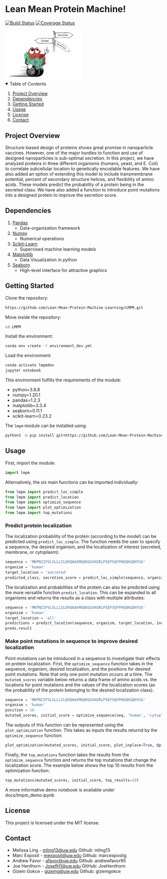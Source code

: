 # Lean Mean Protein Machine!

[![Build Status](https://travis-ci.com/Lean-Mean-Protein-Machine-Learning/LMPM.svg?branch=main)](https://travis-ci.com/Lean-Mean-Protein-Machine-Learning/LMPM)
[![Coverage Status](https://coveralls.io/repos/github/Lean-Mean-Protein-Machine-Learning/LMPM/badge.svg?branch=main)](https://coveralls.io/github/Lean-Mean-Protein-Machine-Learning/LMPM?branch=main)

<img src='img/LMPM_logo.png' width=250px>

<!-- TABLE OF CONTENTS -->
<details open="open">
  <summary>Table of Contents</summary>
  <ol>
    <li><a href="#project-overview">Project Overview</a></li>
    <li><a href="#dependencies">Dependencies</a></li>
    <li><a href="#getting-started">Getting Started</a></li>
    <li><a href="#usage">Usage</a></li>
    <li><a href="#license">License</a></li>
    <li><a href="#contact">Contact</a></li>
  </ol>
</details>



<!-- ABOUT THE PROJECT -->
## Project Overview

Structure-based design of proteins shows great promise in nanoparticle vaccines. However, one of the major hurdles to function and use of designed nanoparticles is sub-optimal secretion. In this project, we have analyzed proteins in three different organisms (humans, yeast, and E. Coli) to correlate subcellular location to genetically encodable features. We have also added an option of extending this model to include transmembrane potential, percent of secondary structure helices, and flexibility of amino acids. These models predict the probability of a protein being in the secreted class. We have also added a function to introduce point mutations into a designed protein to improve the secretion score.

## Dependencies
1. [Pandas](https://anaconda.org/anaconda/pandas)
	- Data-organization framework
2. [Numpy](https://anaconda.org/anaconda/numpy)
	- Numerical operations
3. [Scikit-Learn](https://anaconda.org/anaconda/scikit-learn)
    - Supervised machine learning models
4. [Matplotlib](https://anaconda.org/anaconda/matplotlib)
	- Data Visualization in python 
5. [Seaborn](https://anaconda.org/anaconda/seaborn)
	- High-level interface for attractive graphics


<!-- GETTING STARTED -->
## Getting Started



Clone the repository:

  ```sh
  https://github.com/Lean-Mean-Protein-Machine-Learning/LMPM.git
  ```
Move inside the repository:

  ```sh
  cd LMPM
  ```
Install the environment:

  ```sh
  conda env create -f environment_dev.yml
  ```
Load the environment:

  ```sh
  conda activate lmpmdev
  jupyter notebook
  ```
This environment fulfills the requirements of the module:
- python=3.8.8
- numpy=1.20.1
- pandas=1.2.3
- matplotlib=3.3.4
- seaborn=0.11.1
- scikit-learn=0.23.2

The `lmpm` module can be installed using:
```sh
python3 -m pip install git+https://github.com/Lean-Mean-Protein-Machine-Learning/LMPM
```


<!-- USAGE EXAMPLES -->
## Usage

First, import the module:
  ```python
  import lmpm
  ```

Alternatively, the six main functions can be imported individually:
```python
from lmpm import predict_loc_simple
from lmpm import predict_location
from lmpm import optimize_sequence
from lmpm import plot_optimization
from lmpm import top_mutations
```

### Predict protein localization
The localization probability of the protein (according to the model) can be predicted using `predict_loc_simple`. The function needs the user to specify a sequence, the desired organism, and the localization of interest (secreted, membrane, or cytoplasm):
  ```python
  sequence = 'MKPNIIFVLSLLLILEKQAAVMGQKGGSKGRLPSEFSQFPHGQKGQHYSG'
  organism = 'human'
  target_location = 'secreted'
  predicted_class, secretion_score = predict_loc_simple(sequence, organism, target_location, include_dg=False)
  ```
The localization and probabilities of the protein can also be predicted using the more versatile function `predict_location`. This can be expanded to all organisms and returns the results as a class with multiple attributes:
  ```python
  sequence = 'MKPNIIFVLSLLLILEKQAAVMGQKGGSKGRLPSEFSQFPHGQKGQHYSG'
  organism = 'human'
  target_location = 'all'
  predictions = predict_location(sequence, organism, target_location, include_dg=False)
  preds.result
  ```

### Make point mutations in sequence to improve desired localization
Point mutations can be introduced in a sequence to investigate their effects on protein localization. First, the `optimize_sequence` function takes in the sequence, organism, desired localization, and the positions for desired point mutations. Note that only one point mutation occurs at a time. The `mutated_scores` variable below returns a data frame of amino acids vs. the locations for point mutations and the values of the localization scores (as the probability of the protein belonging to the desired localization class).
  ```python
  sequence = 'MKPNIIFVLSLLLILEKQAAVMGQKGGSKGRLPSEFSQFPHGQKGQHYSG'
  organism = 'human'
  position = 10
  mutated_scores, initial_score = optimize_sequence(seq, 'human', 'cytoplasm', include_dg=False, positions='4,9')
  ```
The outputs of this function can be represented using the `plot_optimization` function. This takes as inputs the results returnd by the `optimize_sequence` function:
  ```python
  plot_optimization(mutated_scores, initial_score, plot_inplace=True, dpi=100)
  ```
Finally, the `top_mutations` function takes the results from the `optimize_sequence` function and returns the top mutations that change the localization score. The example below shows the top 10 results from the optimization function:
  ```python
  top_mutations(mutated_scores, initial_score, top_results=10)
  ```
A more informative demo notebook is available under docs/lmpm_demo.ipynb

<!-- LICENSE -->
## License
This project is licensed under the MIT license.




<!-- CONTACT -->
## Contact

- Melissa Ling - mling13@uw.edu Github: mling13
- Marc Exposit - mexposit@uw.edu Github: marcexpositg
- Andrew Favor - afavor@uw.edu Github: andrewfavor95
- Joe Henthorn - JosefH1@uw.edu  GitHub: JoeHenthorn
- Gizem Gokce - gizemg@uw.edu Github: gizemgokce

